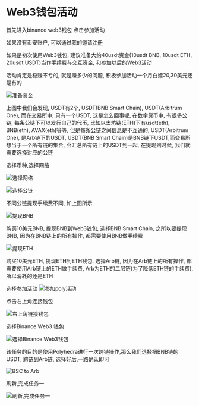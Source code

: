# Web3钱包活动

首先进入binance web3钱包
点击参加活动

如果没有币安账户, 可以通过我的邀请[注册](https://www.binance.com/en/join?ref=T9WB4BF1)

如果是初次使用Web3钱包, 建议准备大约40usdt资金(10usdt BNB, 10usdt ETH, 20usdt USDT)当作手续费与交互资金, 和参加以后的Web3活动

活动肯定是稳赚不亏的, 就是赚多少的问题, 积极参加活动一个月白嫖20,30美元还是有的

![准备资金](media/%E5%87%86%E5%A4%87%E8%B5%84%E9%87%91.jpeg)

上图中我们会发现, USDT有2个, USDT(BNB Smart Chain), USDT(Arbitrum One), 而在交易所中, 只有一个USDT, 这是怎么回事呢, 在数字货币中, 有很多公链, 每条公链下可以发行自己的代币, 比如以太坊链(ETH)下有usdt(eth), BNB(eth), AVAX(eth)等等, 但是每条公链之间信息是不互通的,
USDT(Arbitrum One), 是Arb链下的USDT, USDT(BNB Smart Chain)是BNB链下USDT,而交易所想当于一个所有链的集合, 会汇总所有链上的USDT到一起, 在提现到时候, 我们就需要选择对应的公链

选择币种,选择网络

![选择网络](media/%E9%80%89%E6%8B%A9%E7%BD%91%E7%BB%9C.jpeg)



![选择公链](media/%E9%80%89%E6%8B%A9%E5%85%AC%E9%93%BE.jpeg)

不同公链提现手续费不同, 如上图所示

![提现BNB](media/%E6%8F%90%E7%8E%B0BNB.jpeg)

购买10美元BNB, 提现BNB到Web3钱包, 选择BNB Smart Chain, 之所以要提现BNB, 因为在BNB链上的所有操作, 都需要使用BNB做手续费

![提现ETH](media/%E6%8F%90%E7%8E%B0ETH.jpeg)

购买10美元ETH, 提现ETH到ETH钱包, 选择Arb链,
因为在Arb链上的所有操作, 都需要使用Arb链上的ETH做手续费, Arb为ETH的二层链(为了降低ETH链的手续费), 所以消耗的还是ETH

选择参加活动
![参加poly活动](media/%E5%8F%82%E5%8A%A0poly%E6%B4%BB%E5%8A%A8.jpeg)

点击右上角连接钱包

![右上角链接钱包](media/%E5%8F%B3%E4%B8%8A%E8%A7%92%E9%93%BE%E6%8E%A5%E9%92%B1%E5%8C%85.jpeg)

选择Binance Web3 钱包

![选择Binance Web3钱包](media/%E9%80%89%E6%8B%A9Binance%20Web3%E9%92%B1%E5%8C%85.jpeg)

该任务的目的是使用Polyhedra进行一次跨链操作,那么我们选择把BNB链的USDT, 跨链到Arb链, 选择好后,一路确认即可

![BSC to Arb](media/BSC%20to%20Arb.jpeg)

刷新,完成任务一

![刷新,完成任务一](media/%E5%88%B7%E6%96%B0,%E5%AE%8C%E6%88%90%E4%BB%BB%E5%8A%A1%E4%B8%80.jpeg)
